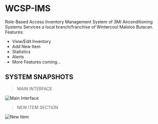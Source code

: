 # WCSP-IMS
Role-Based Access Inventory Management System of 3MI Airconditioning Systems Services a local branch/franchise of Wintercool Malolos Bulacan.
Features: 
  - View/Edit Inventory
  - Add New Item
  - Statistics
  - Alerts
  - More Features coming...

## SYSTEM SNAPSHOTS
> MAIN INTERFACE

![Main Interface](https://github.com/user-attachments/assets/41568698-bc36-42fb-8ad4-5841466f4059)

> NEW ITEM SECTION

![New Item](https://github.com/user-attachments/assets/911943fb-a4d1-4f95-a2f0-d6bf6dbe8f77)
